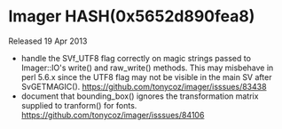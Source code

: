 # Imager HASH(0x5652d890fea8)

Released 19 Apr 2013

- handle the SVf_UTF8 flag correctly on magic strings passed to Imager::IO's write() and raw_write() methods. This may misbehave in perl 5.6.x since the UTF8 flag may not be visible in the main SV after SvGETMAGIC(). https://github.com/tonycoz/imager/isssues/83438 
- document that bounding_box() ignores the transformation matrix supplied to tranform() for fonts. https://github.com/tonycoz/imager/isssues/84106